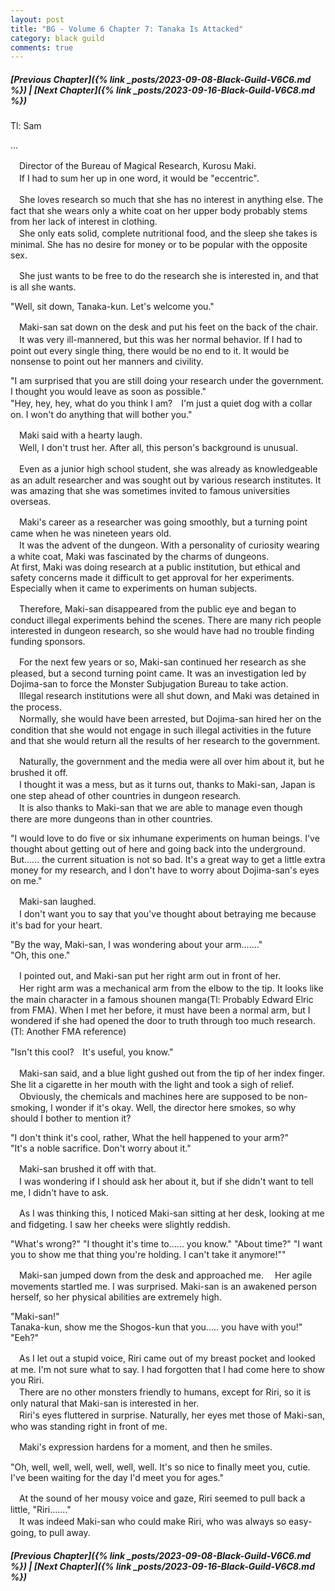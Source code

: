 ```yaml
---
layout: post
title: "BG - Volume 6 Chapter 7: Tanaka Is Attacked"
category: black guild
comments: true
---
```


##### [Previous Chapter]({% link _posts/2023-09-08-Black-Guild-V6C6.md %}) \| [Next Chapter]({% link _posts/2023-09-16-Black-Guild-V6C8.md %})



Tl: Sam

…


　Director of the Bureau of Magical Research, Kurosu Maki.   
　If I had to sum her up in one word, it would be "eccentric".

　She loves research so much that she has no interest in anything else. The fact that she wears only a white coat on her upper body probably stems from her lack of interest in clothing.    
　She only eats solid, complete nutritional food, and the sleep she takes is minimal. She has no desire for money or to be popular with the opposite sex.
<!--more-->

　She just wants to be free to do the research she is interested in, and that is all she wants.

"Well, sit down, Tanaka-kun. Let's welcome you."

　Maki-san sat down on the desk and put his feet on the back of the chair.    
　It was very ill-mannered, but this was her normal behavior. If I had to point out every single thing, there would be no end to it. It would be nonsense to point out her manners and civility.

"I am surprised that you are still doing your research under the government. I thought you would leave as soon as possible."   
"Hey, hey, hey, what do you think I am?　I'm just a quiet dog with a collar on. I won't do anything that will bother you."

　Maki said with a hearty laugh.   
　Well, I don't trust her. After all, this person's background is unusual.

　Even as a junior high school student, she was already as knowledgeable as an adult researcher and was sought out by various research institutes. It was amazing that she was sometimes invited to famous universities overseas.

　Maki's career as a researcher was going smoothly, but a turning point came when he was nineteen years old.   
　It was the advent of the dungeon. With a personality of curiosity wearing a white coat, Maki was fascinated by the charms of dungeons.   
At first, Maki was doing research at a public institution, but ethical and safety concerns made it difficult to get approval for her experiments. Especially when it came to experiments on human subjects.

　Therefore, Maki-san disappeared from the public eye and began to conduct illegal experiments behind the scenes. There are many rich people interested in dungeon research, so she would have had no trouble finding funding sponsors.

　For the next few years or so, Maki-san continued her research as she pleased, but a second turning point came. It was an investigation led by Dojima-san to force the Monster Subjugation Bureau to take action.   
　Illegal research institutions were all shut down, and Maki was detained in the process.   
　Normally, she would have been arrested, but Dojima-san hired her on the condition that she would not engage in such illegal activities in the future and that she would return all the results of her research to the government.

　Naturally, the government and the media were all over him about it, but he brushed it off.   
　I thought it was a mess, but as it turns out, thanks to Maki-san, Japan is one step ahead of other countries in dungeon research.   
　It is also thanks to Maki-san that we are able to manage even though there are more dungeons than in other countries.

"I would love to do five or six inhumane experiments on human beings. I've thought about getting out of here and going back into the underground. But...... the current situation is not so bad. It's a great way to get a little extra money for my research, and I don't have to worry about Dojima-san's eyes on me."

　Maki-san laughed.   
　I don't want you to say that you've thought about betraying me because it's bad for your heart.

"By the way, Maki-san, I was wondering about your arm......."   
"Oh, this one."

　I pointed out, and Maki-san put her right arm out in front of her.   
　Her right arm was a mechanical arm from the elbow to the tip. It looks like the main character in a famous shounen manga(Tl: Probably Edward Elric from FMA). When I met her before, it must have been a normal arm, but I wondered if she had opened the door to truth through too much research.(Tl: Another FMA reference)

"Isn't this cool?　It's useful, you know."

　Maki-san said, and a blue light gushed out from the tip of her index finger. She lit a cigarette in her mouth with the light and took a sigh of relief.   
　Obviously, the chemicals and machines here are supposed to be non-smoking, I wonder if it's okay. Well, the director here smokes, so why should I bother to mention it?

"I don't think it's cool, rather, What the hell happened to your arm?"   
"It's a noble sacrifice. Don't worry about it."

　Maki-san brushed it off with that.   
　I was wondering if I should ask her about it, but if she didn't want to tell me, I didn't have to ask.

　As I was thinking this, I noticed Maki-san sitting at her desk, looking at me and fidgeting. I saw her cheeks were slightly reddish.

"What's wrong?"
"I thought it's time to...... you know."
"About time?"
"I want you to show me that thing you're holding. I can't take it anymore!""

　Maki-san jumped down from the desk and approached me.
　Her agile movements startled me. I was surprised. Maki-san is an awakened person herself, so her physical abilities are extremely high.

"Maki-san!"   
Tanaka-kun, show me the Shogos-kun that you..... you have with you!"   
"Eeh?"

　As I let out a stupid voice, Riri came out of my breast pocket and looked at me. I'm not sure what to say. I had forgotten that I had come here to show you Riri.   
　There are no other monsters friendly to humans, except for Riri, so it is only natural that Maki-san is interested in her.   
　Riri's eyes fluttered in surprise. Naturally, her eyes met those of Maki-san, who was standing right in front of me.

　Maki's expression hardens for a moment, and then he smiles.

"Oh, well, well, well, well, well, well. It's so nice to finally meet you, cutie. I've been waiting for the day I'd meet you for ages."

　At the sound of her mousy voice and gaze, Riri seemed to pull back a little, "Riri......."   
　It was indeed Maki-san who could make Riri, who was always so easy-going, to pull away.



##### [Previous Chapter]({% link _posts/2023-09-08-Black-Guild-V6C6.md %}) \| [Next Chapter]({% link _posts/2023-09-16-Black-Guild-V6C8.md %})
